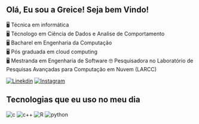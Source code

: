 ## Olá, Eu sou a Greice! Seja bem Vindo!

🖥️ Técnica em informática<br/>
🖥️ Técnologo em Ciência de Dados e Analise de Comportamento<br/>
🖥️ Bacharel em Engenharia  da Computação<br/>
🖥️ Pós graduada em cloud computing<br/>
🖥️ Mestranda em Engenharia de Software
🤓 Pesquisadora no Laboratório de Pesquisas Avançadas para Computação em Nuvem (LARCC)

[![Linekdin](https://img.shields.io/badge/LinkedIn-0077B5?style=for-the-badge&logo=linkedin&logoColor=white)](https://www.linkedin.com/in/greice-welter-9633bbb9/)
[![Instagram](https://img.shields.io/badge/Instagram-E4405F?style=for-the-badge&logo=instagram&logoColor=white)](https://www.instagram.com/weltergreice/)


## Tecnologias que eu uso no meu dia 

<div style="display: inline_block">
  <img align="center" alt="c" src="https://img.shields.io/badge/C-00599C?style=for-the-badge&logo=c&logoColor=white" />
 <img align="center" alt="c++" src="https://img.shields.io/badge/C%2B%2B-00599C?style=for-the-badge&logo=c%2B%2B&logoColor=white" />
  <img align="center" alt="R" src="https://img.shields.io/badge/R-276DC3?style=for-the-badge&logo=r&logoColor=white" />
   <img align="center" alt="python" src="https://img.shields.io/badge/Python-3776AB?style=for-the-badge&logo=python&logoColor=white" />
 
</div><br/>
